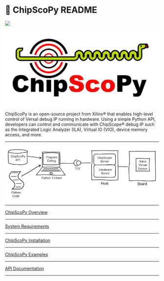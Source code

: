 # 🐍 ChipScoPy README


[![](https://img.shields.io/badge/code%20style-black-000000.svg)](https://github.com/psf/black)


![](https://raw.githubusercontent.com/Xilinx/chipscopy/master/docs/images/chipscopy_logo_head_right_transparent_background.png)

ChipScoPy is an open-source project from Xilinx® that enables high-level control of Versal debug IP running in hardware.
Using a simple Python API, developers can control and communicate with ChipScope® debug IP such as the Integrated Logic
Analyzer (ILA), Virtual IO (VIO), device memory access, and more.

-------------------------------------------------------------------------------

![](https://raw.githubusercontent.com/Xilinx/chipscopy/master/docs/images/chipscopy_overview.png)

-------------------------------------------------------------------------------

[ChipScoPy Overview](https://xilinx.github.io/chipscopy/2021.2/overview.html)

-------------------------------------------------------------------------------

[System Requirements](https://xilinx.github.io/chipscopy/2021.2/system_requirements.html)

-------------------------------------------------------------------------------

[ChipScoPy Installation](https://xilinx.github.io/chipscopy/2021.2/chipscopy_installation.html)

-------------------------------------------------------------------------------

[ChipScoPy Examples](https://github.com/Xilinx/chipscopy/tree/master/chipscopy/examples)

-------------------------------------------------------------------------------

[API Documentation](https://xilinx.github.io/chipscopy/)

-------------------------------------------------------------------------------
